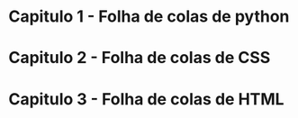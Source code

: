 # Capitulo 1 - Folha de colas de python

# Capitulo 2 - Folha de colas de CSS

# Capitulo 3 - Folha de colas de HTML